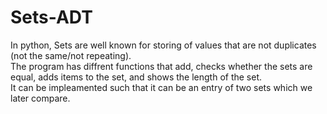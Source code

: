 # Sets-ADT

In python, Sets are well known for storing of values that are not duplicates (not the same/not repeating).<br />
The program has diffrent functions that add, checks whether the sets are equal, adds items to the set, and shows the length of the set.<br />
It can be impleamented such that it can be an entry of two sets which we later compare.<br />
